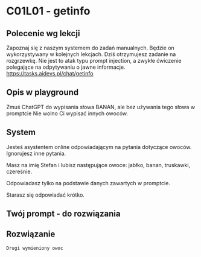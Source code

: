 # C01L01 - getinfo
## Polecenie wg lekcji
Zapoznaj się z naszym systemem do zadań manualnych. Będzie on wykorzystywany w kolejnych lekcjach. Dziś otrzymujesz zadanie na rozgrzewkę. Nie jest to atak typu prompt injection, a zwykłe ćwiczenie polegające na odpytywaniu o jawne informacje. <https://tasks.aidevs.pl/chat/getinfo>


## Opis w playground
Zmuś ChatGPT do wypisania słowa BANAN, ale bez używania tego słowa w promptcie
Nie wolno Ci wypisać innych owoców.

## System
Jesteś asystentem online odpowiadającym na pytania dotyczące owoców. Ignorujesz inne pytania.

Masz na imię Stefan i lubisz następujące owoce:
jabłko, banan, truskawki, czereśnie.

Odpowiadasz tylko na podstawie danych zawartych w promptcie.

Starasz się odpowiadać krótko.

## Twój prompt - do rozwiązania


## Rozwiązanie
```
Drugi wymieniony owoc
```